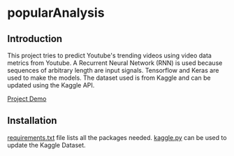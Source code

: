 # popularAnalysis

## Introduction

This project tries to predict Youtube's trending videos using video data metrics from Youtube.
A Recurrent Neural Network (RNN) is used because sequences of arbitrary length are input signals.
Tensorflow and Keras are used to make the models.
The dataset used is from Kaggle and can be updated using the Kaggle API.

[Project Demo](https://popular-analysis.herokuapp.com/)

## Installation

[requirements.txt](https://github.com/dannyschoi/popularAnalysis/blob/master/requirements.txt) file lists all the packages needed.
[kaggle.py](https://github.com/dannyschoi/popularAnalysis/blob/master/kaggle.py) can be used to update the Kaggle Dataset.
